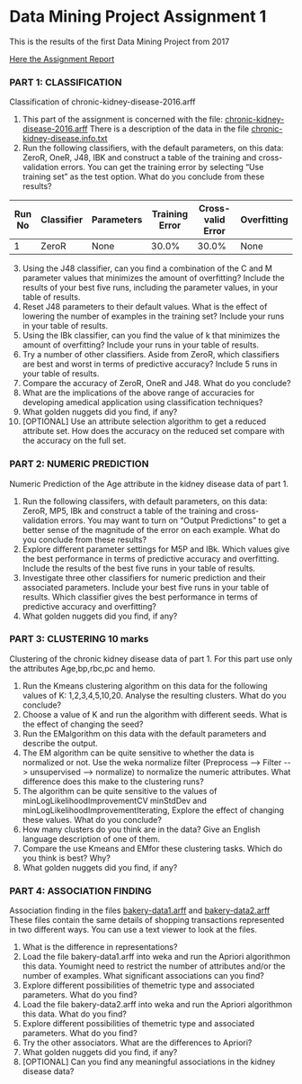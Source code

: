 # Data Mining Project Assignment 1
This is the results of the first Data Mining Project from 2017

[Here the Assignment Report](https://github.com/patrickjacob/Data_Mining_Project_Assignment_1/blob/master/Data_Mining_Assignment1.pdf)

### PART 1: CLASSIFICATION 
Classification of chronic-kidney-disease-2016.arff
1. This part of the assignment is concerned with the file:
[chronic-kidney-disease-2016.arff](https://github.com/patrickjacob/Data_Mining_Project_Assignment_1/blob/master/files/chronic-kidney-disease-2016.arff)
There is a description of the data in the file
[chronic-kidney-disease.info.txt](https://github.com/patrickjacob/Data_Mining_Project_Assignment_1/blob/master/files/chronic-kidney-disease.info.txt)
2. Run the following classifiers, with the default parameters, on this data: ZeroR, OneR, J48, IBK and construct a table of the training and cross-validation errors. You can get the training error by selecting “Use training set” as the test option.
What do you conclude from these results?

|Run No |Classifier|Parameters |Training Error| Cross-valid Error| Overfitting|
|-------|----------|-----------|--------------|------------------|------------|
| 1     | ZeroR    | None      |30.0%         |30.0%             |None        |

3. Using the J48 classifier, can you find a combination of the C and M parameter values that minimizes the amount of overfitting? Include the results of your best five runs, including the parameter values, in your table of results.
4. Reset J48 parameters to their default values. What is the effect of lowering the number of examples in the training set? Include your runs in your table of results.
5. Using the IBk classifier, can you find the value of k that minimizes the amount of overfitting? Include your runs in your table of results.
6. Try a number of other classifiers. Aside from ZeroR, which classifiers are best and worst in terms of predictive accuracy? Include 5 runs in your table of results.
7. Compare the accuracy of ZeroR, OneR and J48. What do you conclude?
8. What are the implications of the above range of accuracies for developing amedical application using classification techniques?
9. What golden nuggets did you find, if any?
10. [OPTIONAL] Use an attribute selection algorithm to get a reduced attribute set. How does the accuracy on the reduced set compare with the accuracy on the full set.

### PART 2: NUMERIC PREDICTION
Numeric Prediction of the Age attribute in the kidney disease data of part 1.
1. Run the following classifers, with default parameters, on this data: ZeroR, MP5, IBk and construct a table of the training and cross-validation errors. You may want to turn on “Output Predictions” to get a better sense of the magnitude of the error on each example. What do you conclude from these results?
2. Explore different parameter settings for M5P and IBk. Which values give the best performance in terms of predictive accuracy and overfitting. Include the results of the best five runs in your table of results.
3. Investigate three other classifiers for numeric prediction and their associated parameters. Include your best five runs in your table of results. Which classifier gives the best performance in terms of predictive accuracy and overfitting?
4. What golden nuggets did you find, if any?

### PART 3: CLUSTERING 10 marks
Clustering of the chronic kidney disease data of part 1. For this part use only the attributes Age,bp,rbc,pc and hemo.
1. Run the Kmeans clustering algorithm on this data for the following values of K: 1,2,3,4,5,10,20. Analyse the resulting clusters. What do you conclude?
2. Choose a value of K and run the algorithm with different seeds. What is the effect of changing the seed?
3. Run the EMalgorithm on this data with the default parameters and describe the output.
4. The EM algorithm can be quite sensitive to whether the data is normalized or not. Use the weka normalize filter
(Preprocess --> Filter --> unsupervised --> normalize) to normalize the numeric attributes. What difference does this make to the clustering runs?
5. The algorithm can be quite sensitive to the values of minLogLikelihoodImprovementCV minStdDev and minLogLikelihoodImprovementIterating, Explore the effect of changing these values. What do you conclude?
6. How many clusters do you think are in the data? Give an English language description of one of them.
7. Compare the use Kmeans and EMfor these clustering tasks. Which do you think is best? Why?
8. What golden nuggets did you find, if any?

### PART 4: ASSOCIATION FINDING
Association finding in the files [bakery-data1.arff](https://github.com/patrickjacob/Data_Mining_Project_Assignment_1/blob/master/files/bakery-data1.arff) and [bakery-data2.arff](https://github.com/patrickjacob/Data_Mining_Project_Assignment_1/blob/master/files/bakery-data2.arff)
These files contain the same details of shopping transactions represented in two different ways. You can use a text viewer to look at the files.
1. What is the difference in representations?
2. Load the file bakery-data1.arff into weka and run the Apriori algorithmon this data. Youmight need to restrict the number of attributes and/or the number of examples. What significant associations can you find?
3. Explore different possibilities of themetric type and associated parameters. What do you find?
4. Load the file bakery-data2.arff into weka and run the Apriori algorithmon this data. What do you find?
5. Explore different possibilities of themetric type and associated parameters. What do you find?
6. Try the other associators. What are the differences to Apriori?
7. What golden nuggets did you find, if any?
8. [OPTIONAL] Can you find any meaningful associations in the kidney disease data?
